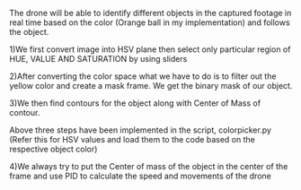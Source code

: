 The drone will be able to identify different objects in the captured footage in real time based on the color (Orange ball in my implementation) and  follows the object.

1)We first convert image into HSV plane then select only particular region of HUE, VALUE AND SATURATION by using sliders

2)After converting the color space what we have to do is to filter out the yellow color and create a mask frame. We get the binary mask of our object.

3)We then find contours for the object along with Center of Mass of contour.

Above three steps have been implemented in the script, colorpicker.py (Refer this for HSV values and load them to the code based on the respective object color)

4)We always try to put the Center  of mass of the object in the center of the frame and use PID to calculate the speed and movements of the drone
